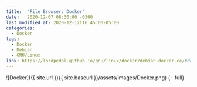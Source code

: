 ```yaml
---
title:  "File Browser: Docker"
date:   2020-12-07 08:30:00 -0300
last_modified_at: 2020-12-12T16:45:00-05:00
categories:
  - Docker
tags:
  - Docker
  - Debian
  - GNU/Linux
link: https://lordpedal.github.io/gnu/linux/docker/debian-docker-ce/#docker-file-browser
---
```


![Docker]({{ site.url }}{{ site.baseurl }}/assets/images/Docker.png)
{: .full}
